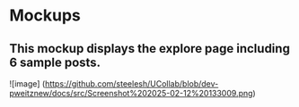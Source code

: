 # Mockups

## This mockup displays the explore page including 6 sample posts.
![image] (https://github.com/steelesh/UCollab/blob/dev-pweitznew/docs/src/Screenshot%202025-02-12%20133009.png)
